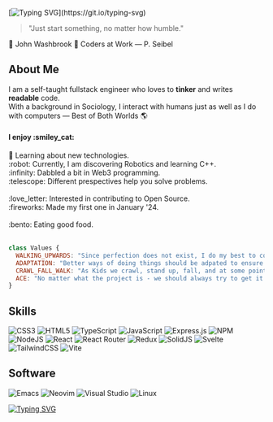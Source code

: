 [![Typing SVG](https://readme-typing-svg.demolab.com?font=Honk&size=30&pause=2000&color=000000&background=FFFFFF00&center=true&random=false&width=435&lines=+Howdy!+I'm+Ebrahim!)](https://git.io/typing-svg)

> "Just start something, no matter how humble." 

💭 John Washbrook
📖 Coders at Work  — P. Seibel

## About Me   
I am a self-taught fullstack engineer who loves to <b>tinker</b> and writes <b>readable</b> code. </br> 
With a background in Sociology, I interact with humans just as well as I do with computers — Best of Both Worlds :earth_americas:

<h4>I enjoy :smiley_cat:</h4>        
📝 Learning about new technologies.  </br>
:robot: Currently, I am discovering Robotics and learning C++. </br> 
:infinity: Dabbled a bit in Web3 programming. </br>
:telescope: Different prespectives help you solve problems. </br>

</br>
:love_letter: Interested in contributing to Open Source. </br>
:fireworks: Made my first one in January '24. </br>

</br>
:bento: Eating good food. </br>
</br>

``` Javascript
class Values {
  WALKING_UPWARDS: "Since perfection does not exist, I do my best to continously improve."
  ADAPTATION: "Better ways of doing things should be adpated to ensure progession."
  CRAWL_FALL_WALK: "As Kids we crawl, stand up, fall, and at some point walk. That's the approach I take when I'm learning something new."
  ACE: "No matter what the project is - we should always try to get it right."
}

```

## Skills ##
![CSS3](https://img.shields.io/badge/css3-%231572B6.svg?style=for-the-badge&logo=css3&logoColor=white)
![HTML5](https://img.shields.io/badge/html5-%23E34F26.svg?style=for-the-badge&logo=html5&logoColor=white)
![TypeScript](https://img.shields.io/badge/typescript-%23007ACC.svg?style=for-the-badge&logo=typescript&logoColor=white)
![JavaScript](https://img.shields.io/badge/javascript-%23323330.svg?style=for-the-badge&logo=javascript&logoColor=%23F7DF1E)
![Express.js](https://img.shields.io/badge/express.js-%23404d59.svg?style=for-the-badge&logo=express&logoColor=%2361DAFB)
![NPM](https://img.shields.io/badge/NPM-%23CB3837.svg?style=for-the-badge&logo=npm&logoColor=white)
![NodeJS](https://img.shields.io/badge/node.js-6DA55F?style=for-the-badge&logo=node.js&logoColor=white)
![React](https://img.shields.io/badge/react-%2320232a.svg?style=for-the-badge&logo=react&logoColor=%2361DAFB)
![React Router](https://img.shields.io/badge/React_Router-CA4245?style=for-the-badge&logo=react-router&logoColor=white)
![Redux](https://img.shields.io/badge/redux-%23593d88.svg?style=for-the-badge&logo=redux&logoColor=white)
![SolidJS](https://img.shields.io/badge/SolidJS-2c4f7c?style=for-the-badge&logo=solid&logoColor=c8c9cb)
![Svelte](https://img.shields.io/badge/svelte-%23f1413d.svg?style=for-the-badge&logo=svelte&logoColor=white)
![TailwindCSS](https://img.shields.io/badge/tailwindcss-%2338B2AC.svg?style=for-the-badge&logo=tailwind-css&logoColor=white)
![Vite](https://img.shields.io/badge/vite-%23646CFF.svg?style=for-the-badge&logo=vite&logoColor=white)


## Software
![Emacs](https://img.shields.io/badge/Emacs-%237F5AB6.svg?&style=for-the-badge&logo=gnu-emacs&logoColor=white)
![Neovim](https://img.shields.io/badge/NeoVim-%2357A143.svg?&style=for-the-badge&logo=neovim&logoColor=white)
![Visual Studio](https://img.shields.io/badge/Visual%20Studio-5C2D91.svg?style=for-the-badge&logo=visual-studio&logoColor=white)
![Linux](https://img.shields.io/badge/Linux-FCC624?style=for-the-badge&logo=linux&logoColor=black)

[![Typing SVG](https://readme-typing-svg.demolab.com?font=Honk&size=30&pause=2000&color=000000&background=FFFFFF00&center=true&random=false&width=435&lines=Thank+You+for+Reading+)](https://git.io/typing-svg)

<!--
**ebrahim95/ebrahim95** is a ✨ _special_ ✨ repository because its `README.md` (this file) appears on your GitHub profile.

Here are some ideas to get you started:

- 🔭 I’m currently working on ...
- 🌱 I’m currently learning ...
- 👯 I’m looking to collaborate on ...
- 🤔 I’m looking for help with ...
- 💬 Ask me about ...
- 📫 How to reach me: ...
- 😄 Pronouns: ...
- ⚡ Fun fact: ...
-->

